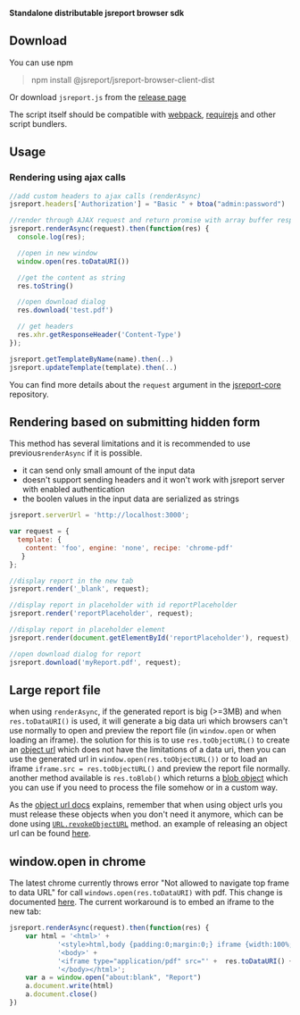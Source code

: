 
**Standalone distributable jsreport browser sdk**

## Download

You can use npm
> npm install @jsreport/jsreport-browser-client-dist

Or download `jsreport.js` from the [release page](https://github.com/jsreport/jsreport/tree/master/packages/jsreport-browser-client-dist/releases)

The script itself should be compatible with [webpack](https://webpack.js.org/), [requirejs](http://requirejs.org/) and other script bundlers.

## Usage

### Rendering using ajax calls

```js
//add custom headers to ajax calls (renderAsync)
jsreport.headers['Authorization'] = "Basic " + btoa("admin:password")

//render through AJAX request and return promise with array buffer response
jsreport.renderAsync(request).then(function(res) {
  console.log(res);

  //open in new window
  window.open(res.toDataURI())

  //get the content as string
  res.toString()

  //open download dialog
  res.download('test.pdf')

  // get headers
  res.xhr.getResponseHeader('Content-Type')
});

jsreport.getTemplateByName(name).then(..)
jsreport.updateTemplate(template).then(..)
```

You can find more details about the `request` argument in the [jsreport-core](https://github.com/jsreport/jsreport/tree/master/packages/jsreport-core) repository.

## Rendering based on submitting hidden form
This method has several limitations and it is recommended to use previous`renderAsync` if it is possible.

- it can send only small amount of the input data
- doesn't support sending headers and it won't work with jsreport server with enabled authentication
- the boolen values in the input data are serialized as strings

```js
jsreport.serverUrl = 'http://localhost:3000';

var request = {
  template: {
    content: 'foo', engine: 'none', recipe: 'chrome-pdf'
   }
};

//display report in the new tab
jsreport.render('_blank', request);

//display report in placeholder with id reportPlaceholder
jsreport.render('reportPlaceholder', request);

//display report in placeholder element
jsreport.render(document.getElementById('reportPlaceholder'), request);

//open download dialog for report
jsreport.download('myReport.pdf', request);
```

## Large report file

when using `renderAsync`, if the generated report is big (>=3MB) and when `res.toDataURI()` is used, it will generate a big data uri which browsers can't use normally to open and preview the report file (in `window.open` or when loading an iframe). the solution for this is to use `res.toObjectURL()` to create an [object url](https://developer.mozilla.org/es/docs/Web/API/URL/createObjectURL) which does not have the limitations of a data uri, then you can use the generated url in `window.open(res.toObjectURL())` or to load an iframe `iframe.src = res.toObjectURL()` and preview the report file normally. another method available is `res.toBlob()` which returns a [blob object](https://developer.mozilla.org/es/docs/Web/API/Blob) which you can use if you need to process the file somehow or in a custom way.

As the [object url docs](https://developer.mozilla.org/es/docs/Web/API/URL/createObjectURL) explains, remember that when using object urls you must release these objects when you don't need it anymore, which can be done using [`URL.revokeObjectURL`](https://developer.mozilla.org/es/docs/Web/API/URL/revokeObjectURL) method. an example of releasing an object url can be found [here](https://developer.mozilla.org/en-US/docs/Web/API/File/Using_files_from_web_applications#Example_Using_object_URLs_to_display_images).

## window.open in chrome

The latest chrome currently throws error "Not allowed to navigate top frame to data URL" for call `windows.open(res.toDataURI)` with pdf. This change is documented [here](https://stackoverflow.com/a/45495974/1660996). The current workaround is to embed an iframe to the new tab:
```js
jsreport.renderAsync(request).then(function(res) {                        
    var html = '<html>' +
            '<style>html,body {padding:0;margin:0;} iframe {width:100%;height:100%;border:0}</style>' +
            '<body>' +                                
            '<iframe type="application/pdf" src="' +  res.toDataURI() + '"></iframe>' +
            '</body></html>';
    var a = window.open("about:blank", "Report")
    a.document.write(html)
    a.document.close()
})
``` 